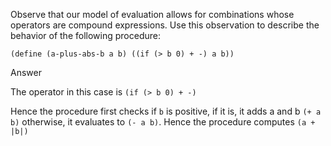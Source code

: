 Observe that our model of evaluation allows
for combinations whose operators are compound expressions.
Use this observation to describe the behavior of the
following procedure:

`
    (define (a-plus-abs-b a b)
        ((if (> b 0) + -) a b))
`

Answer

The operator in this case is `(if (> b 0) + -)`

Hence the procedure first checks if `b` is positive, if it is, it adds a and b `(+ a b)` otherwise, it evaluates to `(- a b)`. Hence the procedure computes `(a + |b|)`